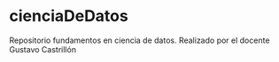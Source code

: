 # cienciaDeDatos
Repositorio fundamentos en ciencia de datos. Realizado por el docente Gustavo Castrillón 
